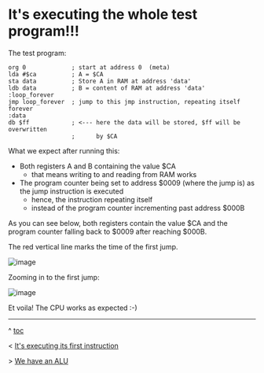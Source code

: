 # It's executing the whole test program!!!

The test program:

```
org 0             ; start at address 0  (meta)
lda #$ca          ; A = $CA
sta data          ; Store A in RAM at address 'data'
ldb data          ; B = content of RAM at address 'data'
:loop_forever
jmp loop_forever  ; jump to this jmp instruction, repeating itself forever
:data
db $ff            ; <--- here the data will be stored, $ff will be overwritten 
                  ;      by $CA 
```

What we expect after running this:
- Both registers A and B containing the value $CA
  - that means writing to and reading from RAM works
- The program counter being set to address $0009 (where the jump is) as the jump instruction is executed
  - hence, the instruction repeating itself
  - instead of the program counter incrementing past address $000B

As you can see below, both registers contain the value $CA and the program counter falling back to $0009 after reaching $000B.

The red vertical line marks the time of the first jump.

![image](https://user-images.githubusercontent.com/30892199/103299193-4699c180-49fc-11eb-9313-7a4d1407bb4b.png)

Zooming in to the first jump:

![image](https://user-images.githubusercontent.com/30892199/103298890-94fa9080-49fb-11eb-90dd-5c4e36a62733.png)

Et voila! The CPU works as expected :-)


---
^ [toc](./)        

< [It's executing its first instruction](firstinstr.md)

\> [We have an ALU](alu.md)

